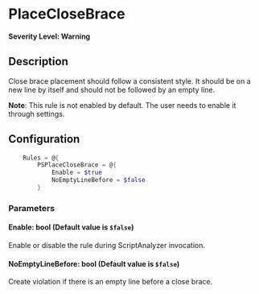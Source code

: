﻿# PlaceCloseBrace
**Severity Level: Warning**

## Description
Close brace placement should follow a consistent style. It should be on a new line by itself and should not be followed by an empty line.

**Note**: This rule is not enabled by default. The user needs to enable it through settings.

## Configuration
```powershell
    Rules = @{
        PSPlaceCloseBrace = @{
            Enable = $true
            NoEmptyLineBefore = $false
        }
```

### Parameters

#### Enable: bool (Default value is `$false`)
Enable or disable the rule during ScriptAnalyzer invocation.

#### NoEmptyLineBefore: bool (Default value is `$false`)
Create violation if there is an empty line before a close brace.
